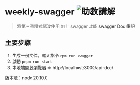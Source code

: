 # weekly-swagger ![助教講解](https://img.shields.io/badge/%20swagger%20Doc%20%20-%20%20week4%20%E5%8A%A9%E6%95%99%E8%AC%9B%E8%A7%A3%20-8A2Be2?logo=swagger)

> 將第三週程式碼改使用 加上 swagger 功能
> [swagger Doc 筆記]('https://hackmd.io/PeU_q14JSEa2zYCZlNi25A?view')

## 主要步驟
1. 生成一份文件，輸入指令 `npm run swagger`
2. 啟動 `pnpm run start`
3. 本地端開啟瀏覽器 => http://localhost:3000/api-doc/


版本號：node 20.10.0 